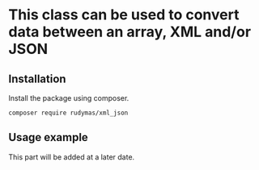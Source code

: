 # This class can be used to convert data between an array, XML and/or JSON

## Installation
Install the package using composer.
```
composer require rudymas/xml_json
```

## Usage example
This part will be added at a later date.